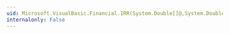 ```yaml
---
uid: Microsoft.VisualBasic.Financial.IRR(System.Double[]@,System.Double)
internalonly: False
---
```

